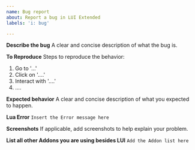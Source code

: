 ```yaml
---
name: Bug report
about: Report a bug in LUI Extended
labels: 'i: bug'

---
```


**Describe the bug**
A clear and concise description of what the bug is.

**To Reproduce**
Steps to reproduce the behavior:
1. Go to '...'
2. Click on '....'
3. Interact with '....'
4. ....

**Expected behavior**
A clear and concise description of what you expected to happen.

**Lua Error**
`Insert the Error message here`

**Screenshots**
If applicable, add screenshots to help explain your problem.

**List all other Addons you are using besides LUI**
`Add the Addon list here`
